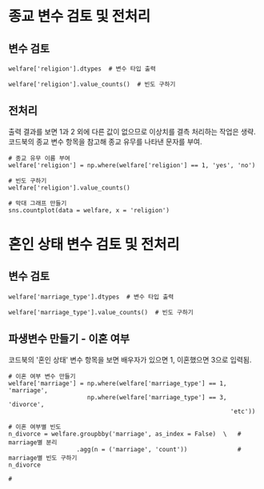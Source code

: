 # 종교 변수 검토 및 전처리
## 변수 검토
```
welfare['religion'].dtypes  # 변수 타입 출력
```
```
welfare['religion'].value_counts()  # 빈도 구하기
```
## 전처리
출력 결과를 보면 1과 2 외에 다른 값이 없으므로 이상치를 결측 처리하는 작업은 생략.
코드북의 종교 변수 항목을 참고해 종교 유무를 나타낸 문자를 부여.
```
# 종교 유무 이름 부여
welfare['religion'] = np.where(welfare['religion'] == 1, 'yes', 'no')

# 빈도 구하기
welfare['religion'].value_counts()
```
```
# 막대 그래프 만들기
sns.countplot(data = welfare, x = 'religion')
```
# 혼인 상태 변수 검토 및 전처리
## 변수 검토
```
welfare['marriage_type'].dtypes  # 변수 타입 출력
```
```
welfare['marriage_type'].value_counts()  # 빈도 구하기
```
## 파생변수 만들기 - 이혼 여부
코드북의 '혼인 상태' 변수 항목을 보면 배우자가 있으면 1, 이혼했으면 3으로 입력됨.
```
# 이혼 여부 변수 만들기
welfare['marriage'] = np.where(welfare['marriage_type'] == 1, 'marriage',
                      np.where(welfare['marriage_type'] == 3, 'divorce',
                                                              'etc'))
```
```
# 이혼 여부별 빈도
n_divorce = welfare.groupbby('marriage', as_index = False)  \   # marriage별 분리
                   .agg(n = ('marriage', 'count'))              # marriage별 빈도 구하기
n_divorce
```
```
# 
